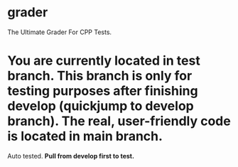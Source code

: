 # grader
The Ultimate Grader For CPP Tests.

# You are currently located in test branch. This branch is only for testing purposes after finishing develop (quickjump to develop branch). The real, user-friendly code is located in main branch.

Auto tested. **Pull from develop first to test.**